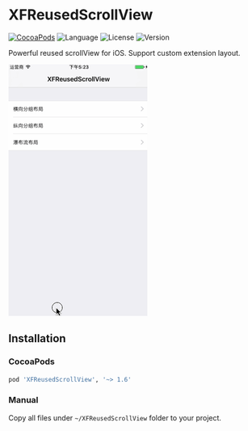 # XFReusedScrollView
[![CocoaPods](https://img.shields.io/badge/cocoapods-v1.6.0-brightgreen.svg)](http://cocoadocs.org/docsets/XFDialogBuilder)
![Language](https://img.shields.io/badge/language-ObjC-orange.svg)
![License](https://img.shields.io/npm/l/express.svg)
![Version](https://img.shields.io/badge/platform-ios6%2B-green.svg)

Powerful reused scrollView for iOS. Support custom extension layout.

![](./ScreenShot/usage.gif)


## Installation
### CocoaPods
```ruby
pod 'XFReusedScrollView', '~> 1.6'
```

### Manual
Copy all files under `~/XFReusedScrollView` folder  to your project.
